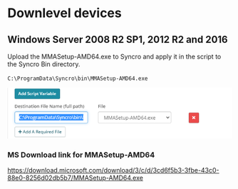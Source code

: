# Downlevel devices
## Windows Server 2008 R2 SP1, 2012 R2 and 2016
		

Upload the MMASetup-AMD64.exe to Syncro and apply it in the script to the Syncro Bin directory. 

`C:\ProgramData\Syncro\bin\MMASetup-AMD64.exe`

![](msedge_2021-07-01_11-48-31.png)

### MS Download link for MMASetup-AMD64
https://download.microsoft.com/download/3/c/d/3cd6f5b3-3fbe-43c0-88e0-8256d02db5b7/MMASetup-AMD64.exe
